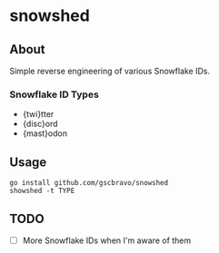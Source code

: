# snowshed

## About

Simple reverse engineering of various Snowflake IDs.

### Snowflake ID Types

- {twi}tter
- {disc}ord
- {mast}odon

## Usage

```
go install github.com/gscbravo/snowshed
showshed -t TYPE
```

## TODO

- [ ] More Snowflake IDs when I'm aware of them
